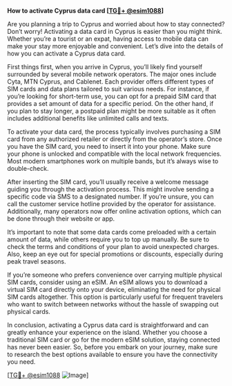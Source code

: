 **How to activate Cyprus data card [[TG💪+ @esim1088](https://t.me/s/esim1088)]**

Are you planning a trip to Cyprus and worried about how to stay connected? Don’t worry! Activating a data card in Cyprus is easier than you might think. Whether you’re a tourist or an expat, having access to mobile data can make your stay more enjoyable and convenient. Let’s dive into the details of how you can activate a Cyprus data card.

First things first, when you arrive in Cyprus, you’ll likely find yourself surrounded by several mobile network operators. The major ones include Cyta, MTN Cyprus, and Cablenet. Each provider offers different types of SIM cards and data plans tailored to suit various needs. For instance, if you’re looking for short-term use, you can opt for a prepaid SIM card that provides a set amount of data for a specific period. On the other hand, if you plan to stay longer, a postpaid plan might be more suitable as it often includes additional benefits like unlimited calls and texts.

To activate your data card, the process typically involves purchasing a SIM card from any authorized retailer or directly from the operator’s store. Once you have the SIM card, you need to insert it into your phone. Make sure your phone is unlocked and compatible with the local network frequencies. Most modern smartphones work on multiple bands, but it’s always wise to double-check.

After inserting the SIM card, you’ll usually receive a welcome message guiding you through the activation process. This might involve sending a specific code via SMS to a designated number. If you’re unsure, you can call the customer service hotline provided by the operator for assistance. Additionally, many operators now offer online activation options, which can be done through their website or app.

It’s important to note that some data cards come preloaded with a certain amount of data, while others require you to top up manually. Be sure to check the terms and conditions of your plan to avoid unexpected charges. Also, keep an eye out for special promotions or discounts, especially during peak travel seasons.

If you’re someone who prefers convenience over carrying multiple physical SIM cards, consider using an eSIM. An eSIM allows you to download a virtual SIM card directly onto your device, eliminating the need for physical SIM cards altogether. This option is particularly useful for frequent travelers who want to switch between networks without the hassle of swapping out physical cards.

In conclusion, activating a Cyprus data card is straightforward and can greatly enhance your experience on the island. Whether you choose a traditional SIM card or go for the modern eSIM solution, staying connected has never been easier. So, before you embark on your journey, make sure to research the best options available to ensure you have the connectivity you need.

[[TG💪+ @esim1088](https://t.me/s/esim1088) ![Image](https://i.postimg.cc/Y0z9fWf4/image.png)]